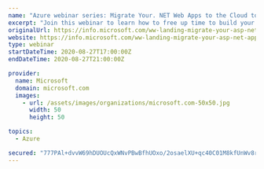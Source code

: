 ```yaml
---
name: "Azure webinar series: Migrate Your. NET Web Apps to the Cloud to Save Time and Costs"
excerpt: "Join this webinar to learn how to free up time to build your apps and lower costs by migrating your ASP.NET applications to Azure. The scalability and managed features of Azure App Service and Azure SQL Database help you improve developer productivity, simplify your operations, and manage your apps more"
originalUrl: https://info.microsoft.com/ww-landing-migrate-your-asp-net-apps-to-the-cloud-to-save-time-and-costs.html
website: https://info.microsoft.com/ww-landing-migrate-your-asp-net-apps-to-the-cloud-to-save-time-and-costs.html
type: webinar
startDateTime: 2020-08-27T17:00:00Z
endDateTime: 2020-08-27T21:00:00Z

provider:
  name: Microsoft
  domain: microsoft.com
  images:
    - url: /assets/images/organizations/microsoft.com-50x50.jpg
      width: 50
      height: 50

topics:
  - Azure

secured: "777PAl+dvvW69hDUOUcQxWNvPBwBfhUOxo/2osaelXU+qc40C01M8kfUnWv8r7Ibw0dhXi8juH5AaLUYBaHeLnTRxvLAsS+QrD1onSv6zOh4XoViAUeg7h6Q6fsoHYUtoMFfxhiUFZimX8+gyUR6SzyUcodLQFRiGhewfBk1GF9EPDMehLpFSQln/TBZQchX0rcKgSmpFUupcICrV32rpkt7RcRAIEEx5QA4F3n3+BttYuG4Cp4YGCl8+BJvWGDivvhFE0JXVqL9A6xnMYNhGN6W2S4onlVzBGuv5YwF4rP2i7wRcmvvLVyJTChhu7AFG85XMX7tzgcKRP7eQ8BzIw==;4Wc6QBom5EB+5u9fd5No6Q=="
---
```


